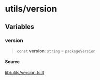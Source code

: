 # utils/version

## Variables

### version

> `const` **version**: `string` = `packageVersion`

#### Source

[lib/utils/version.ts:3](https://github.com/PufferFinance/puffer-sdk/blob/f94047cccf0b8bbd9162171a06fc9e32df6ed317/lib/utils/version.ts#L3)
